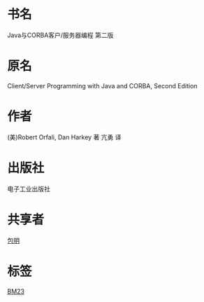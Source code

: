 # 书名 #
Java与CORBA客户/服务器编程 第二版

# 原名 #
Client/Server Programming with Java and CORBA, Second Edition

# 作者 #
(美)Robert Orfali, Dan Harkey 著
亢勇 译

# 出版社 #
电子工业出版社

# 共享者 #
[包明](BM.md)

# 标签 #
[BM23](BM23.md)
